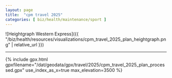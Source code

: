 ```yaml
---
layout: page
title:  "cpm travel 2025"
categories: [ biz/health/maintenance/sport ]
---
```




![Heightgraph Western Express]({{ "/biz/health/resources/visualizations/cpm_travel_2025_plan_heightgraph.png" | relative_url }})

---

{% include gpx.html gpxfilename="/dat/geodata/gpx/travel/2025/cpm_travel_2025_plan_processed.gpx" use_index_as_x=true max_elevation=3500 %}

